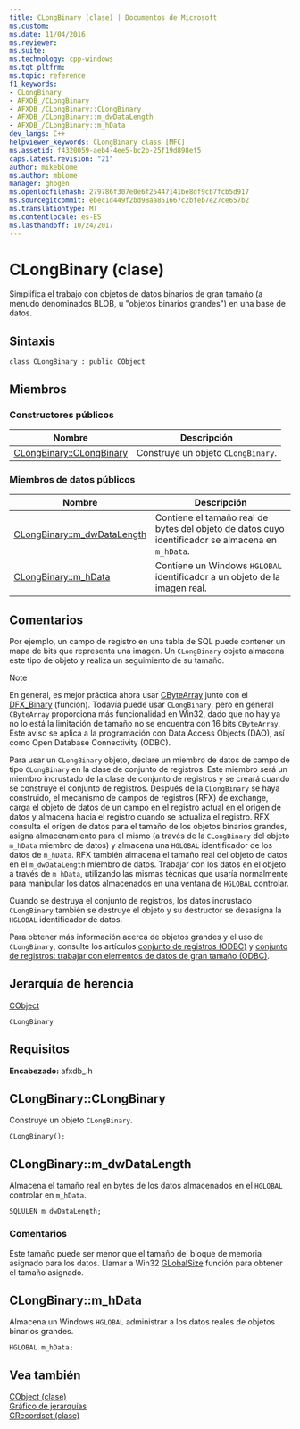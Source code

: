 ```yaml
---
title: CLongBinary (clase) | Documentos de Microsoft
ms.custom: 
ms.date: 11/04/2016
ms.reviewer: 
ms.suite: 
ms.technology: cpp-windows
ms.tgt_pltfrm: 
ms.topic: reference
f1_keywords:
- CLongBinary
- AFXDB_/CLongBinary
- AFXDB_/CLongBinary::CLongBinary
- AFXDB_/CLongBinary::m_dwDataLength
- AFXDB_/CLongBinary::m_hData
dev_langs: C++
helpviewer_keywords: CLongBinary class [MFC]
ms.assetid: f4320059-aeb4-4ee5-bc2b-25f19d898ef5
caps.latest.revision: "21"
author: mikeblome
ms.author: mblome
manager: ghogen
ms.openlocfilehash: 279786f307e0e6f25447141be8df9cb7fcb5d917
ms.sourcegitcommit: ebec1d449f2bd98aa851667c2bfeb7e27ce657b2
ms.translationtype: MT
ms.contentlocale: es-ES
ms.lasthandoff: 10/24/2017
---
```

# <a name="clongbinary-class"></a>CLongBinary (clase)
Simplifica el trabajo con objetos de datos binarios de gran tamaño (a menudo denominados BLOB, u "objetos binarios grandes") en una base de datos.  
  
## <a name="syntax"></a>Sintaxis  
  
```  
class CLongBinary : public CObject  
```  
  
## <a name="members"></a>Miembros  
  
### <a name="public-constructors"></a>Constructores públicos  
  
|Nombre|Descripción|  
|----------|-----------------|  
|[CLongBinary::CLongBinary](#clongbinary)|Construye un objeto `CLongBinary`.|  
  
### <a name="public-data-members"></a>Miembros de datos públicos  
  
|Nombre|Descripción|  
|----------|-----------------|  
|[CLongBinary::m_dwDataLength](#m_dwdatalength)|Contiene el tamaño real de bytes del objeto de datos cuyo identificador se almacena en `m_hData`.|  
|[CLongBinary::m_hData](#m_hdata)|Contiene un Windows `HGLOBAL` identificador a un objeto de la imagen real.|  
  
## <a name="remarks"></a>Comentarios  
 Por ejemplo, un campo de registro en una tabla de SQL puede contener un mapa de bits que representa una imagen. Un `CLongBinary` objeto almacena este tipo de objeto y realiza un seguimiento de su tamaño.  
  
> [!NOTE]
>  En general, es mejor práctica ahora usar [CByteArray](../../mfc/reference/cbytearray-class.md) junto con el [DFX_Binary](record-field-exchange-functions.md#dfx_binary) (función). Todavía puede usar `CLongBinary`, pero en general `CByteArray` proporciona más funcionalidad en Win32, dado que no hay ya no lo está la limitación de tamaño no se encuentra con 16 bits `CByteArray`. Este aviso se aplica a la programación con Data Access Objects (DAO), así como Open Database Connectivity (ODBC).  
  
 Para usar un `CLongBinary` objeto, declare un miembro de datos de campo de tipo `CLongBinary` en la clase de conjunto de registros. Este miembro será un miembro incrustado de la clase de conjunto de registros y se creará cuando se construye el conjunto de registros. Después de la `CLongBinary` se haya construido, el mecanismo de campos de registros (RFX) de exchange, carga el objeto de datos de un campo en el registro actual en el origen de datos y almacena hacia el registro cuando se actualiza el registro. RFX consulta el origen de datos para el tamaño de los objetos binarios grandes, asigna almacenamiento para el mismo (a través de la `CLongBinary` del objeto `m_hData` miembro de datos) y almacena una `HGLOBAL` identificador de los datos de `m_hData`. RFX también almacena el tamaño real del objeto de datos en el `m_dwDataLength` miembro de datos. Trabajar con los datos en el objeto a través de `m_hData`, utilizando las mismas técnicas que usaría normalmente para manipular los datos almacenados en una ventana de `HGLOBAL` controlar.  
  
 Cuando se destruya el conjunto de registros, los datos incrustado `CLongBinary` también se destruye el objeto y su destructor se desasigna la `HGLOBAL` identificador de datos.  
  
 Para obtener más información acerca de objetos grandes y el uso de `CLongBinary`, consulte los artículos [conjunto de registros (ODBC)](../../data/odbc/recordset-odbc.md) y [conjunto de registros: trabajar con elementos de datos de gran tamaño (ODBC)](../../data/odbc/recordset-working-with-large-data-items-odbc.md).  
  
## <a name="inheritance-hierarchy"></a>Jerarquía de herencia  
 [CObject](../../mfc/reference/cobject-class.md)  
  
 `CLongBinary`  
  
## <a name="requirements"></a>Requisitos  
 **Encabezado:** afxdb_.h  
  
##  <a name="clongbinary"></a>CLongBinary::CLongBinary  
 Construye un objeto `CLongBinary`.  
  
```  
CLongBinary();
```  
  
##  <a name="m_dwdatalength"></a>CLongBinary::m_dwDataLength  
 Almacena el tamaño real en bytes de los datos almacenados en el `HGLOBAL` controlar en `m_hData`.  
  
```  
SQLULEN m_dwDataLength;  
```  
  
### <a name="remarks"></a>Comentarios  
 Este tamaño puede ser menor que el tamaño del bloque de memoria asignado para los datos. Llamar a Win32 [GLobalSize](http://msdn.microsoft.com/library/windows/desktop/aa366593) función para obtener el tamaño asignado.  
  
##  <a name="m_hdata"></a>CLongBinary::m_hData  
 Almacena un Windows `HGLOBAL` administrar a los datos reales de objetos binarios grandes.  
  
```  
HGLOBAL m_hData;  
```  
  
## <a name="see-also"></a>Vea también  
 [CObject (clase)](../../mfc/reference/cobject-class.md)   
 [Gráfico de jerarquías](../../mfc/hierarchy-chart.md)   
 [CRecordset (clase)](../../mfc/reference/crecordset-class.md)
